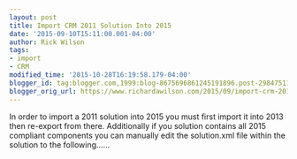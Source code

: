 ```yaml
---
layout: post
title: Import CRM 2011 Solution Into 2015
date: '2015-09-10T15:11:00.001-04:00'
author: Rick Wilson
tags:
- import
- CRM
modified_time: '2015-10-28T16:19:58.179-04:00'
blogger_id: tag:blogger.com,1999:blog-8675696861245191896.post-2984751194388028741
blogger_orig_url: https://www.richardawilson.com/2015/09/import-crm-2011-solution-into-2015.html
---
```


In order to import a 2011 solution into 2015 you must first import it into 2013 then re-export from there.  Additionally if you solution contains all 2015 compliant components you can manually edit the solution.xml file within the solution to the following…...

